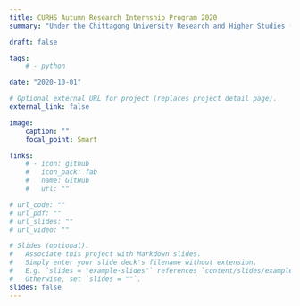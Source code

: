 ```yaml
---
title: CURHS Autumn Research Internship Program 2020
summary: "Under the Chittagong University Research and Higher Studies (CURHS) Autumn Research Internship Program 2020, I supervised a project titled \"Exploring Segmentation and 3D Reconstruction to Facilitate Effective Detection of Breast Cancer from MRI Images\". The project theme was Computational biology & Bioinformatics as the area is current significantly relevant and demanding in the machine learning community. In this project, I supervised two students who developed their individual algorithms in breast cancer diagnosis from MRI images. Both contributions are now under review for publication. One of the contributions had been deemed as significant and has been submitted to Computers in Biology and Medicine Journal which is one of the most reputed journal in Mathematical & Computational Biology. The first round of revisions have been completed and we are currently waiting for the final decision to arrive."

draft: false

tags:
    # - python

date: "2020-10-01"

# Optional external URL for project (replaces project detail page).
external_link: false

image:
    caption: ""
    focal_point: Smart

links:
    # - icon: github
    #   icon_pack: fab
    #   name: GitHub
    #   url: ""

# url_code: ""
# url_pdf: ""
# url_slides: ""
# url_video: ""

# Slides (optional).
#   Associate this project with Markdown slides.
#   Simply enter your slide deck's filename without extension.
#   E.g. `slides = "example-slides"` references `content/slides/example-slides.md`.
#   Otherwise, set `slides = ""`.
slides: false
---
```

